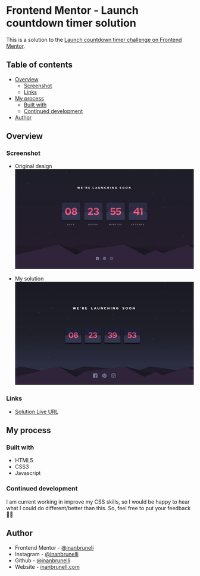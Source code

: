 # Frontend Mentor - Launch countdown timer solution

This is a solution to the [Launch countdown timer challenge on Frontend Mentor](https://www.frontendmentor.io/challenges/launch-countdown-timer-N0XkGfyz-).

## Table of contents

- [Overview](#overview)
  - [Screenshot](#screenshot)
  - [Links](#links)
- [My process](#my-process)
  - [Built with](#built-with)  
  - [Continued development](#continued-development)
- [Author](#author)


## Overview

### Screenshot

- Original design
![](design/desktop-design.jpg)

- My solution
![](design/my-design.jpg)

### Links

- [Solution Live URL](https://inanbruneli.github.io/launch-countdown-timer-main/)

## My process

### Built with

- HTML5
- CSS3
- Javascript

### Continued development

I am current working in improve my CSS skills, so I would be happy to hear what I could do different/better than this.
So, feel free to put your feedback 🚀🚀

## Author

- Frontend Mentor - [@inanbruneli](https://www.frontendmentor.io/profile/inanbruneli)
- Instagram - [@inanbrunelli](https://www.instagram.com/inanbrunelli)
- Github - [@inanbrunelli](https://github.com/inanbruneli)
- Website - [inanbrunell.com](https://inanbrunelli.000webhostapp.com/)